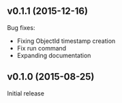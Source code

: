 ## v0.1.1 (2015-12-16)

Bug fixes:
  - Fixing ObjectId timestamp creation
  - Fix run command
  - Expanding documentation


## v0.1.0 (2015-08-25)

Initial release
